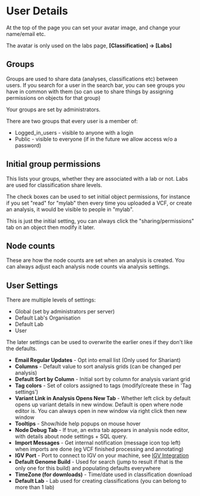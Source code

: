 # User Details

At the top of the page you can set your avatar image, and change your name/email etc.

The avatar is only used on the labs page,  **[Classification] -> [Labs]**

## Groups

Groups are used to share data (analyses, classifications etc) between users. If you search for a user in the search bar, you can see groups you have in common with them (so can use to share things by assigning permissions on objects for that group)

Your groups are set by administrators.

There are two groups that every user is a member of:

 * Logged_in_users - visible to anyone with a login
 * Public - visible to everyone (if in the future we allow access w/o a password)

## Initial group permissions

This lists your groups, whether they are associated with a lab or not. Labs are used for classification share levels.

The check boxes can be used to set initial object permissions, for instance if you set "read" for "mylab" then every time you uploaded a VCF, or create an analysis, it would be visible to people in "mylab".

This is just the initial setting, you can always click the "sharing/permissions" tab on an object then modify it later.

## Node counts

These are how the node counts are set when an analysis is created. You can always adjust each analysis node counts via analysis settings.

## User Settings

There are multiple levels of settings:

 * Global (set by administrators per server)
 * Default Lab's Organisation
 * Default Lab
 * User

The later settings can be used to overwrite the earlier ones if they don't like the defaults.

 * **Email Regular Updates** - Opt into email list (Only used for Shariant)
 * **Columns** - Default value to sort analysis grids (can be changed per analysis)
 * **Default Sort by Column** - Initial sort by column for analysis variant grid
 * **Tag colors** - Set of colors assigned to tags (modify/create these in 'Tag settings')
 * **Variant Link in Analysis Opens New Tab** - Whether left click by default opens up variant details in new window. Default is open where node editor is. You can always open in new window via right click then new window
 * **Tooltips** - Show/hide help popups on mouse hover
 * **Node Debug Tab** - If true, an extra tab appears in analysis node editor, with details about node settings + SQL query.
 * **Import Messages** - Get internal notification (message icon top left) when imports are done (eg VCF finished processing and annotating)
 * **IGV Port** - Port to connect to IGV on your machine, see [IGV Integration](igv_integration.md)
 * **Default Genome Build** - Used for search (jump to result if that is the only one for this build) and populating defaults everywhere
 * **TimeZone (for downloads)**  - Time/date used in classification download
 * **Default Lab** - Lab used for creating classifications (you can belong to more than 1 lab)